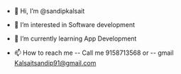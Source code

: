 - 👋 Hi, I’m @sandipkalsait
- 👀 I’m interested in Software development 
- 🌱 I’m currently learning App Development 

- 📫 How to reach me 
-- Call me 9158713568 or
-- gmail Kalsaitsandip91@gmail.com

<!---
sandipkalsait/sandipkalsait is a ✨ special ✨ repository because its `README.md` (this file) appears on your GitHub profile.
You can click the Preview link to take a look at your changes.

- 💞️ I’m looking to collaborate on 
--->
